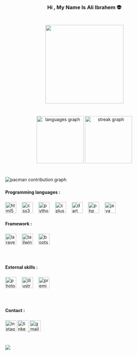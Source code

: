 <h3 align="center">Hi , My Name Is Ali Ibrahem 👽</h3>

###

<br clear="both">

<div align="center">
  <img height="249" src="https://media4.giphy.com/media/v1.Y2lkPTc5MGI3NjExMmF2ZmVheGozOGtkNWU4NGo3dzhqemU3d2V3NDFyd3RpMW5mZzBncCZlcD12MV9naWZzX3NlYXJjaCZjdD1n/13HgwGsXF0aiGY/200.webp"  />
</div>

###

<br clear="both">

<div align="center">
  <img src="https://github-readme-stats.vercel.app/api/top-langs?username=ali-talal-ibrahem&locale=en&hide_title=false&layout=compact&card_width=320&langs_count=5&theme=algolia&hide_border=true" height="150" alt="languages graph"  />
  <img src="https://streak-stats.demolab.com?user=ali-talal-ibrahem&locale=en&mode=daily&theme=algolia&hide_border=true&border_radius=5" height="150" alt="streak graph"  />
</div>

###

<br clear="both">

<picture>
  <source media="(prefers-color-scheme: dark)" srcset="https://raw.githubusercontent.com/ali-talal-ibrahem/ali-talal-ibrahem/output/pacman-contribution-graph-dark.svg">
  <source media="(prefers-color-scheme: light)" srcset="https://raw.githubusercontent.com/ali-talal-ibrahem/ali-talal-ibrahem/output/pacman-contribution-graph.svg">
  <img alt="pacman contribution graph" src="https://raw.githubusercontent.com/ali-talal-ibrahem/ali-talal-ibrahem/output/pacman-contribution-graph.svg">
</picture>

###

<h4 align="left">Programming languages :</h4>

###

<div align="left">
  <img src="https://cdn.jsdelivr.net/gh/devicons/devicon/icons/html5/html5-original.svg" height="35" alt="html5 logo"  />
  <img width="10" />
  <img src="https://cdn.jsdelivr.net/gh/devicons/devicon/icons/css3/css3-original.svg" height="35" alt="css3 logo"  />
  <img width="10" />
  <img src="https://cdn.jsdelivr.net/gh/devicons/devicon/icons/python/python-original.svg" height="35" alt="python logo"  />
  <img width="10" />
  <img src="https://cdn.jsdelivr.net/gh/devicons/devicon/icons/cplusplus/cplusplus-original.svg" height="35" alt="cplusplus logo"  />
  <img width="10" />
  <img src="https://cdn.jsdelivr.net/gh/devicons/devicon/icons/dart/dart-original.svg" height="35" alt="dart logo"  />
  <img width="10" />
  <img src="https://cdn.jsdelivr.net/gh/devicons/devicon/icons/php/php-original.svg" height="35" alt="php logo"  />
  <img width="10" />
  <img src="https://cdn.jsdelivr.net/gh/devicons/devicon/icons/java/java-original.svg" height="35" alt="java logo"  />
</div>

###

<h4 align="left">Framework :</h4>

###

<div align="left">
  <img src="https://cdn.jsdelivr.net/gh/devicons/devicon/icons/laravel/laravel-original.svg" height="35" alt="laravel logo"  />
  <img width="10" />
  <img src="https://cdn.jsdelivr.net/gh/devicons/devicon/icons/tailwindcss/tailwindcss-original-wordmark.svg" height="35" alt="tailwindcss logo"  />
  <img width="10" />
  <img src="https://cdn.jsdelivr.net/gh/devicons/devicon/icons/bootstrap/bootstrap-original.svg" height="35" alt="bootstrap logo"  />
</div>

###

<br clear="both">

<h4 align="left">External skills :</h4>

###

<div align="left">
  <img src="https://cdn.jsdelivr.net/gh/devicons/devicon/icons/photoshop/photoshop-plain.svg" height="35" alt="photoshop logo"  />
  <img width="10" />
  <img src="https://cdn.jsdelivr.net/gh/devicons/devicon/icons/illustrator/illustrator-plain.svg" height="35" alt="illustrator logo"  />
  <img width="10" />
  <img src="https://cdn.jsdelivr.net/gh/devicons/devicon/icons/premierepro/premierepro-plain.svg" height="35" alt="premierepro logo"  />
</div>

###

<br clear="both">

<h4 align="left">Contact :</h4>

###

<div align="left">
  <img src="https://img.shields.io/static/v1?message=Instagram&logo=instagram&label=1&color=f20000&logoColor=white&labelColor=000000&style=for-the-badge" height="35" alt="instagram logo"  />
  <a href="www.linkedin.com/in/ali-talal-ibrahem-947333370" target="_blank">
    <img src="https://img.shields.io/static/v1?message=LinkedIn&logo=linkedin&label=1&color=0077ff&logoColor=white&labelColor=000&style=for-the-badge" height="35" alt="linkedin logo"  />
  </a>
  <img src="https://img.shields.io/static/v1?message=Gmail&logo=gmail&label=1&color=D12800&logoColor=white&labelColor=000&style=for-the-badge" height="35" alt="gmail logo"  />
</div>

###

<br clear="both">

<div align="left">
  <img src="https://visitor-badge.laobi.icu/badge?page_id=ali-talal-ibrahem.ali-talal-ibrahem&right_color=goldenrod"  />
</div>

###
